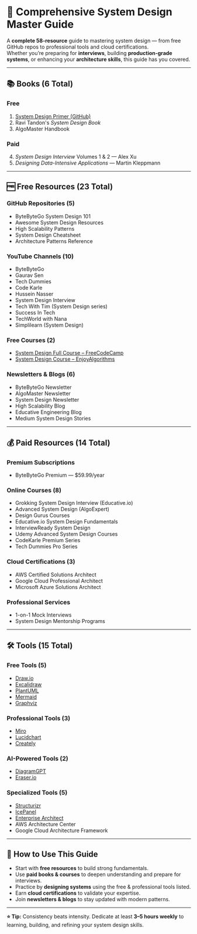 # 📖 Comprehensive System Design Master Guide

A **complete 58-resource** guide to mastering system design — from free GitHub repos to professional tools and cloud certifications.  
Whether you’re preparing for **interviews**, building **production-grade systems**, or enhancing your **architecture skills**, this guide has you covered.

---

## 📚 Books (6 Total)

### **Free**
1. [System Design Primer (GitHub)](https://github.com/donnemartin/system-design-primer)
2. Ravi Tandon's *System Design Book*
3. AlgoMaster Handbook

### **Paid**
4. *System Design Interview* Volumes 1 & 2 — Alex Xu  
5. *Designing Data-Intensive Applications* — Martin Kleppmann

---

## 🆓 Free Resources (23 Total)

### **GitHub Repositories (5)**
- ByteByteGo System Design 101  
- Awesome System Design Resources  
- High Scalability Patterns  
- System Design Cheatsheet  
- Architecture Patterns Reference

### **YouTube Channels (10)**
- ByteByteGo  
- Gaurav Sen  
- Tech Dummies  
- Code Karle  
- Hussein Nasser  
- System Design Interview  
- Tech With Tim (System Design series)  
- Success In Tech  
- TechWorld with Nana  
- Simplilearn (System Design)

### **Free Courses (2)**
- [System Design Full Course – FreeCodeCamp](https://www.freecodecamp.org/)
- [System Design Course – EnjoyAlgorithms](https://www.enjoyalgorithms.com/)

### **Newsletters & Blogs (6)**
- ByteByteGo Newsletter  
- AlgoMaster Newsletter  
- System Design Newsletter  
- High Scalability Blog  
- Educative Engineering Blog  
- Medium System Design Stories

---

## 💰 Paid Resources (14 Total)

### **Premium Subscriptions**
- ByteByteGo Premium — $59.99/year

### **Online Courses (8)**
- Grokking System Design Interview (Educative.io)  
- Advanced System Design (AlgoExpert)  
- Design Gurus Courses  
- Educative.io System Design Fundamentals  
- InterviewReady System Design  
- Udemy Advanced System Design Courses  
- CodeKarle Premium Series  
- Tech Dummies Pro Series

### **Cloud Certifications (3)**
- AWS Certified Solutions Architect  
- Google Cloud Professional Architect  
- Microsoft Azure Solutions Architect

### **Professional Services**
- 1-on-1 Mock Interviews  
- System Design Mentorship Programs

---

## 🛠️ Tools (15 Total)

### **Free Tools (5)**
- [Draw.io](https://app.diagrams.net/)  
- [Excalidraw](https://excalidraw.com/)  
- [PlantUML](https://plantuml.com/)  
- [Mermaid](https://mermaid.js.org/)  
- [Graphviz](https://graphviz.org/)

### **Professional Tools (3)**
- [Miro](https://miro.com/)  
- [Lucidchart](https://lucidchart.com/)  
- [Creately](https://creately.com/)

### **AI-Powered Tools (2)**
- [DiagramGPT](https://diagramgpt.com/)  
- [Eraser.io](https://eraser.io/)

### **Specialized Tools (5)**
- [Structurizr](https://structurizr.com/)  
- [IcePanel](https://icepanel.io/)  
- [Enterprise Architect](https://sparxsystems.com/)  
- AWS Architecture Center  
- Google Cloud Architecture Framework

---

## 📌 How to Use This Guide
- Start with **free resources** to build strong fundamentals.
- Use **paid books & courses** to deepen understanding and prepare for interviews.
- Practice by **designing systems** using the free & professional tools listed.
- Earn **cloud certifications** to validate your expertise.
- Join **newsletters & blogs** to stay updated with modern patterns.

---

**⭐ Tip:** Consistency beats intensity. Dedicate at least **3–5 hours weekly** to learning, building, and refining your system design skills.

